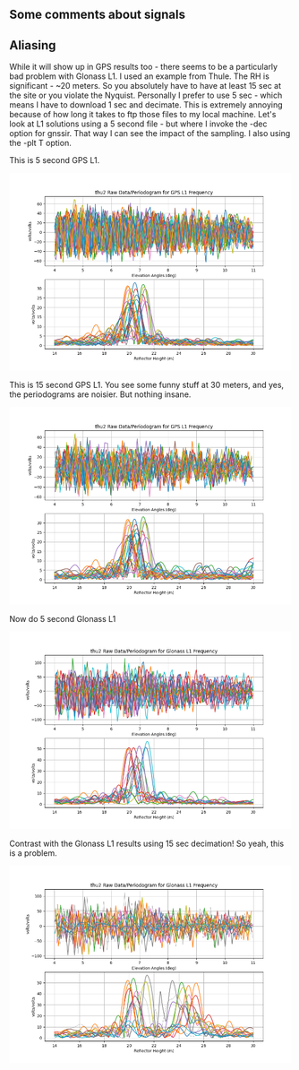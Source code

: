 ## Some comments about signals


## Aliasing

While it will show up in GPS results too - there seems to be a particularly
bad problem with Glonass L1.  I used an example from Thule. The RH is significant -
~20 meters. So you absolutely have to have at least 15 sec at the site or you violate
the Nyquist. Personally I prefer to use 5 sec - which means I have to download
1 sec and decimate. This is extremely annoying because of how long it takes to 
ftp those files to my local machine. Let's look at L1 solutions using a 5 second file - 
but where I invoke the -dec option for gnssir. That way I can see the impact of the sampling.
I also using the -plt T option. 

This is 5 second GPS L1.

<img src="../_static/thu2_l1_5sec.png" width="600"/>

This is 15 second GPS L1. You see some funny stuff at 30 meters, and yes, the periodograms
are noisier. But nothing insane.

<img src="../_static/thu2_l1_15sec.png" width="600"/>

Now do 5 second Glonass L1

<img src="../_static/thu2_101_5sec.png" width="600"/>


Contrast with the Glonass L1 results using 15 sec decimation!
So yeah, this is a problem.

<img src="../_static/thu2_101_15sec.png" width="600"/>



